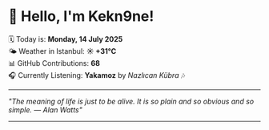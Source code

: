 # 👋 Hello, I'm Kekn9ne!

🗓️ Today is: **Monday, 14 July 2025**  
🌤️ Weather in Istanbul: **☀️   +31°C**  
📊 GitHub Contributions: **68**  
🎧 Currently Listening: **Yakamoz** by *Nazlıcan Kübra* 🎶

---

_"The meaning of life is just to be alive. It is so plain and so obvious and so simple. — *Alan Watts*"_

---
